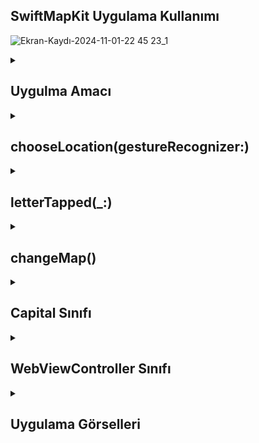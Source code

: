## SwiftMapKit Uygulama Kullanımı
![Ekran-Kaydı-2024-11-01-22 45 23_1](https://github.com/user-attachments/assets/6d23fc3f-9357-4430-8c48-e2aedba2b826)
 <details>
    <summary><h2>Uygulma Amacı</h2></summary>
    Proje Amacı
   Bu uygulama, kullanıcıların bir harita üzerinde belirli şehirleri görüntülemelerini ve şehirler hakkında bilgi edinmelerini sağlar. Kullanıcılar harita üzerinde uzun basarak kendi belirledikleri konumları ekleyebilir ve haritanın görünümünü standart veya uydu modları arasında değiştirebilir. Şehir bilgisi kutusundaki buton sayesinde kullanıcılar, şehir hakkında daha fazla bilgi almak için Wikipedia sayfasına yönlendirilir
  </details>  

  <details>
    <summary><h2>chooseLocation(gestureRecognizer:)</h2></summary>
    chooseLocation: Kullanıcı haritaya uzun bastığında çağrılır.
     Koordinat Dönüşümü: Dokunulan noktanın koordinatları alınır.
    UIAlertController: Kullanıcıdan yeni konum eklemek için başlık ve bilgi alır.
    Yeni Konum Ekleme: Kullanıcı "Ekle" seçeneğini seçerse, yeni bir Capital nesnesi oluşturulur ve haritaya eklenir.
    
    ```
    @objc func chooseLocation(gestureRecognizer: UIGestureRecognizer) {
    if gestureRecognizer.state == .began {
        let touchPoint = gestureRecognizer.location(in: self.mapView)
        let coordinates = self.mapView.convert(touchPoint, toCoordinateFrom: self.mapView)
        
        let alert = UIAlertController(title: "Yeni Konum Ekle", message: "Başlık ve bilgi girin", preferredStyle: .alert)
        alert.addTextField { textField in
            textField.placeholder = "Başlık"
        }
        alert.addTextField { textField in
            textField.placeholder = "Bilgi"
        }
        
        let addAction = UIAlertAction(title: "Ekle", style: .default) { _ in
            guard let title = alert.textFields?[0].text, !title.isEmpty,
                  let info = alert.textFields?[1].text, !info.isEmpty else {
                return
            }
            
            let new = Capital(title: title, coordinate: coordinates, info: info , wikipediaURL: URL(string: "https://en.wikipedia.org/wiki/"))
            self.mapView.addAnnotation(new)
        }
        alert.addAction(addAction)
        
        alert.addAction(UIAlertAction(title: "İptal", style: .cancel, handler: nil))
        
        present(alert, animated: true)
    }
    }


    ```
  </details> 

  <details>
    <summary><h2>letterTapped(_:)</h2></summary>
    Tıklanan butonun başlığını alır ve currentAnswer metin alanına ekler.Butonu activitedButton dizisine ekler ve görünürlüğünü gizler.

    
    ```
    @objc func letterTapped(_ sender: UIButton){
    guard let buttonTitle = sender.titleLabel?.text else { return }
    
    currentAnswer.text = currentAnswer.text?.appending(buttonTitle)
    activitedButton.append(sender)
    sender.isHidden = true
    }

    ```
  </details> 

  <details>
    <summary><h2>changeMap()</h2></summary>
    changeMap: Haritanın görünümünü değiştirmek için bir uyarı penceresi açar. Kullanıcı "Standart" veya "Uydu" seçeneklerinden birini seçebilir ve haritanın görünümünü buna göre günceller.
    
    ```
     @objc func changeMap() {
    let alert = UIAlertController(title: "Gorunum", message: "Uydu Gorunumunu seciniz", preferredStyle: .actionSheet)
    alert.addAction(UIAlertAction(title: "Standart", style: .default, handler: { action in
        self.mapView.mapType = .standard
    }))
    alert.addAction(UIAlertAction(title: "Uydu", style: .default, handler: { action in
        self.mapView.mapType = .satellite
    }))
    present(alert, animated: true)
    }

    
    ```
  </details> 


  <details>
    <summary><h2>Capital Sınıfı</h2></summary>
    title: Şehrin adını tutar. String? tipi, bu değişkenin opsiyonel olduğunu gösterir; yani, bu değişken boş olabilir.
    coordinate: Şehrin koordinatlarını tutar. CLLocationCoordinate2D yapısı, enlem ve boylam bilgilerini içerir.
    info: Şehir hakkında bilgi tutar. Bu bilgi, harita üzerinde gösterilecek açıklama veya detaylar için kullanılır.
    wikipediaURL: Şehirle ilgili Wikipedia sayfasının URL'sini tutar. Bu da opsiyonel bir değişkendir.
    subtitle: Bu bir computed property'dir. info değişkeninin değerini döndürerek, harita üzerindeki işaretçilerin alt başlık (subtitle) özelliğini sağlar.
    
    ```
    import UIKit
    import MapKit

    class Capital: NSObject , MKAnnotation {
    var title: String?
    var coordinate: CLLocationCoordinate2D
    var info: String
    var wikipediaURL: URL?
    var subtitle: String? { return info }
    
    init(title: String, coordinate: CLLocationCoordinate2D, info: String ,wikipediaURL: URL?) {
        self.title = title
        self.coordinate = coordinate
        self.info = info
        self.wikipediaURL = wikipediaURL
    }
    
    }

    ```
  </details> 

  <details>
    <summary><h2>WebViewController Sınıfı</h2></summary>
    WebViewController sınıfı, belirtilen URL'ye ait bir web sayfasını görüntülemek için tasarlanmıştır. Uygulama, kullanıcının web içeriğini görüntülemesine olanak tanır. WKWebView, hızlı ve performanslı web sayfası yüklemeleri sağlayarak, modern iOS uygulamalarında yaygın olarak kullanılır. Bu sınıf, kullanıcıların belirli içeriklere erişimini kolaylaştırır ve etkileşimli bir deneyim sunar
    
    ```
    import UIKit
    import WebKit

    class WebViewController: UIViewController {
    
    var url: URL?
    @IBOutlet var webView: WKWebView!
    
    override func loadView() {
           webView = WKWebView()
           view = webView
       }
    override func viewDidLoad() {
        super.viewDidLoad()

        if let url = url {
                    webView.load(URLRequest(url: url))
                }
    }
    

    

    }

    ```
  </details> 


<details>
    <summary><h2>Uygulama Görselleri </h2></summary>
    
    
 <table style="width: 100%;">
    <tr>
        <td style="text-align: center; width: 16.67%;">
            <h4 style="font-size: 14px;">ANA Ekran</h4>
            <img src="https://github.com/user-attachments/assets/7b84828e-e9cf-4687-8734-24fd605f252e" style="width: 100%; height: auto;">
        </td>
        <td style="text-align: center; width: 16.67%;">
            <h4 style="font-size: 14px;">Oyunun Kategorisİ Seçilme Ekranı</h4>
            <img src="https://github.com/user-attachments/assets/fa3df7c9-19ef-447c-88e9-b0ed0c439648" style="width: 100%; height: auto;">
        </td>
        <td style="text-align: center; width: 16.67%;">
            <h4 style="font-size: 14px;">Seçilen Kategori Oyun Ekranı</h4>
            <img src="https://github.com/user-attachments/assets/78b2023b-4004-489a-b80c-4cd55370758f" style="width: 100%; height: auto;">
        </td>
      <td style="text-align: center; width: 16.67%;">
            <h4 style="font-size: 14px;">ANA Ekran</h4>
            <img src="https://github.com/user-attachments/assets/e78c0fa4-8fd1-478a-ab9b-f39cf80c1e9d" style="width: 100%; height: auto;">
        </td>
        <td style="text-align: center; width: 16.67%;">
            <h4 style="font-size: 14px;">Oyunun Kategorisİ Seçilme Ekranı</h4>
            <img src="https://github.com/user-attachments/assets/255f6a8a-74f8-4309-9ae3-4823f3fcadc7" style="width: 100%; height: auto;">
        </td>
        <td style="text-align: center; width: 16.67%;">
            <h4 style="font-size: 14px;">Seçilen Kategori Oyun Ekranı</h4>
            <img src="https://github.com/user-attachments/assets/5680d341-cc3a-4d6b-bc57-67bbd8326b09" style="width: 100%; height: auto;">
        </td>
      <td style="text-align: center; width: 16.67%;">
            <h4 style="font-size: 14px;">ANA Ekran</h4>
            <img src="https://github.com/user-attachments/assets/c6769ecf-50bf-4347-8d87-d9073ff57041" style="width: 100%; height: auto;">
        </td>
        <td style="text-align: center; width: 16.67%;">
            <h4 style="font-size: 14px;">Oyunun Kategorisİ Seçilme Ekranı</h4>
            <img src="https://github.com/user-attachments/assets/38f11f30-58dd-4f9e-87f2-2d6a4462b011" style="width: 100%; height: auto;">
        </td>
        <td style="text-align: center; width: 16.67%;">
            <h4 style="font-size: 14px;">Seçilen Kategori Oyun Ekranı</h4>
            <img src="https://github.com/user-attachments/assets/c0030ac4-7ece-4fd5-8214-537b64b02e88" style="width: 100%; height: auto;">
        </td>
    </tr>
</table>
  </details> 
